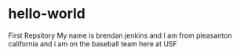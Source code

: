 # hello-world
First Repsitory
My name is brendan jenkins and I am from pleasanton california and i am on the baseball team here at USF

